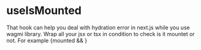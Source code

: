 # useIsMounted
That hook can help you deal with hydration error in next.js while you use wagmi library.
Wrap all your jsx or tsx in condition to check is it mountet or not.
For example {mounted && <elemtThatUseSometgingFromWagmiLibrary></elemtThatUseSometgingFromWagmiLibrary>}
